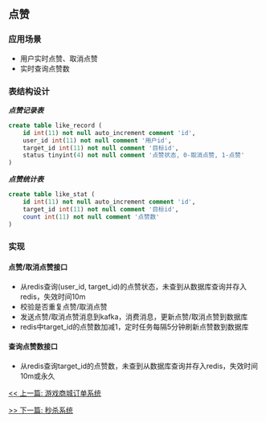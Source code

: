 ## 点赞

### 应用场景

* 用户实时点赞、取消点赞
* 实时查询点赞数

### 表结构设计

***点赞记录表***

```sql
create table like_record (
    id int(11) not null auto_increment comment 'id',
    user_id int(11) not null comment '用户id',
    target_id int(11) not null comment '目标id',
    status tinyint(4) not null comment '点赞状态, 0-取消点赞, 1-点赞'
)
```

***点赞统计表***
```sql
create table like_stat (
    id int(11) not null auto_increment comment 'id',
    target_id int(11) not null comment '目标id',
    count int(11) not null comment '点赞数'
)
```

### 实现

#### 点赞/取消点赞接口

* 从redis查询(user_id, target_id)的点赞状态，未查到从数据库查询并存入redis，失效时间10m
* 校验是否重复点赞/取消点赞
* 发送点赞/取消点赞消息到kafka，消费消息，更新点赞/取消点赞到数据库
* redis中target_id的点赞数加减1，定时任务每隔5分钟刷新点赞数到数据库

#### 查询点赞数接口

* 从redis查询target_id的点赞数，未查到从数据库查询并存入redis，失效时间10m或永久


[<< 上一篇: 游戏商城订单系统](13-项目经验/游戏商城订单系统.md)

[>> 下一篇: 秒杀系统](13-项目经验/秒杀系统.md)
